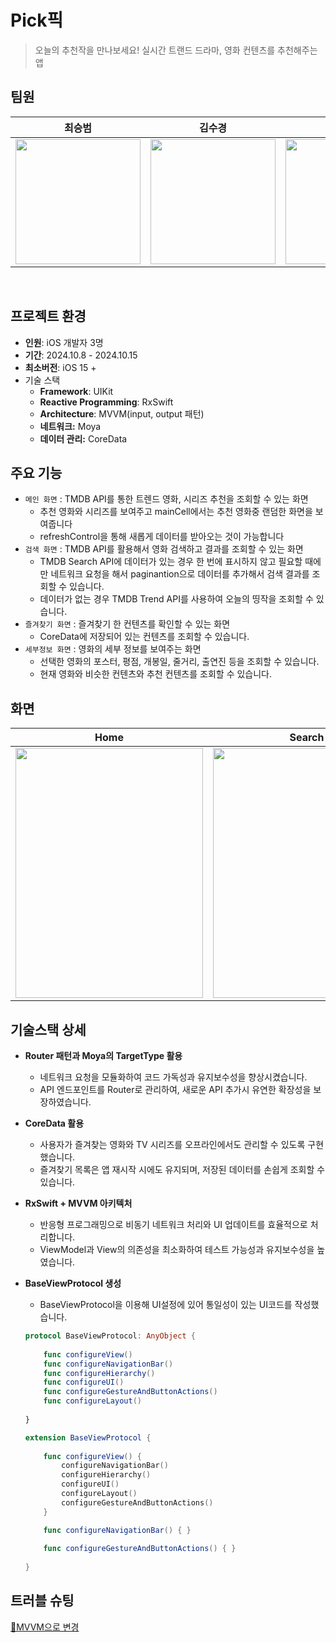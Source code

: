 # Pick픽

> 오늘의 추천작을 만나보세요! 실시간 트랜드 드라마, 영화 컨텐츠를 추천해주는 앱

## 팀원
|최승범|김수경|심소영|
|:--:|:--:|:--:|
|<img src="https://avatars.githubusercontent.com/u/118453865?v=4" width=200>|<img src="https://avatars.githubusercontent.com/u/68066104?v=4" width=200>|<img src="https://avatars.githubusercontent.com/u/152136843?v=4" width=200>|

<br/>

## 프로젝트 환경

- **인원**: iOS 개발자 3명
- **기간**: 2024.10.8 - 2024.10.15
- **최소버전**: iOS 15 +
- 기술 스택
    - **Framework**: UIKit
    - **Reactive Programming**: RxSwift
    - **Architecture**: MVVM(input, output 패턴)
    - **네트워크:** Moya
    - **데이터 관리:** CoreData

## 주요 기능

- `메인 화면` : TMDB API를 통한 트렌드 영화, 시리즈 추천을 조회할 수 있는 화면
    - 추천 영화와 시리즈를 보여주고 mainCell에서는 추천 영화중 랜덤한 화면을 보여줍니다
    - refreshControl을 통해 새롭게 데이터를 받아오는 것이 가능합니다
- `검색 화면` : TMDB API를 활용해서 영화 검색하고 결과를 조회할 수 있는 화면
    - TMDB Search API에 데이터가 있는 경우 한 번에 표시하지 않고 필요할 때에만 네트워크 요청을 해서 paginantion으로 데이터를 추가해서 검색 결과를 조회할 수 있습니다.
    - 데이터가 없는 경우 TMDB Trend API를 사용하여 오늘의 띵작을 조회할 수 있습니다.
- `즐겨찾기 화면` : 즐겨찾기 한 컨텐츠를 확인할 수 있는 화면
    - CoreData에 저장되어 있는 컨텐츠를 조회할 수 있습니다.
- `세부정보 화면` : 영화의 세부 정보를 보여주는 화면
    - 선택한 영화의 포스터, 평점, 개봉일, 줄거리, 출연진 등을 조회할 수 있습니다.
    - 현재 영화와 비슷한 컨텐츠와 추천 컨텐츠를 조회할 수 있습니다.

## 화면
| Home | Search | Favorite | Detail |
| --- | --- | --- | --- |
| <img src="https://github.com/user-attachments/assets/f7c22743-f0aa-4214-a61e-4fd4c9cc0faa" width="300" height="400"> | <img src="https://github.com/user-attachments/assets/b95c3c0a-ce02-41e9-8ead-00ae7de3de5a" width="300" height="400"> | <img src="https://github.com/user-attachments/assets/f57b8dfb-be22-4d5a-b34a-97ea94afa4c0" width="300" height="400"> | <img src="https://github.com/user-attachments/assets/ff32ec83-08a0-4f15-9b0d-d3eff3faead2" width="300" height="400"> |


## 기술스택 상세
- **Router 패턴과 Moya의 TargetType 활용**
    - 네트워크 요청을 모듈화하여 코드 가독성과 유지보수성을 향상시켰습니다.
    - API 엔드포인트를 Router로 관리하여, 새로운 API 추가시 유연한 확장성을 보장하였습니다.
- **CoreData 활용**
    - 사용자가 즐겨찾는 영화와 TV 시리즈를 오프라인에서도 관리할 수 있도록 구현했습니다.
    - 즐겨찾기 목록은 앱 재시작 시에도 유지되며, 저장된 데이터를 손쉽게 조회할 수 있습니다.
- **RxSwift + MVVM 아키텍처**
    - 반응형 프로그래밍으로 비동기 네트워크 처리와 UI 업데이트를 효율적으로 처리합니다.
    - ViewModel과 View의 의존성을 최소화하여 테스트 가능성과 유지보수성을 높였습니다.
- **BaseViewProtocol 생성**
    - BaseViewProtocol을 이용해 UI설정에 있어 통일성이 있는 UI코드를 작성했습니다.
    
    ```swift
    protocol BaseViewProtocol: AnyObject {
        
        func configureView()
        func configureNavigationBar()
        func configureHierarchy()
        func configureUI()
        func configureGestureAndButtonActions()
        func configureLayout()
        
    }
    
    extension BaseViewProtocol {
        
        func configureView() {
            configureNavigationBar()
            configureHierarchy()
            configureUI()
            configureLayout()
            configureGestureAndButtonActions()
        }
    
        func configureNavigationBar() { }
        
        func configureGestureAndButtonActions() { }
        
    }
    ```
    

## 트러블 슈팅
[🚀MVVM으로 변경](https://github.com/KSK9820/TongueLaw/wiki/%ED%8A%B8%EB%9F%AC%EB%B8%94-%EC%8A%88%ED%8C%85-%E2%80%90-View%EC%97%90-%ED%91%9C%EC%8B%9C%ED%95%A0-%EB%8D%B0%EC%9D%B4%ED%84%B0%EB%A5%BC-View%EA%B0%80-%EA%B0%80%EC%A7%80%EA%B3%A0-%EC%9E%88%EB%8A%94-%EA%B2%83%EC%9D%B4-%EB%A7%9E%EC%9D%84%EA%B9%8C%3F)
